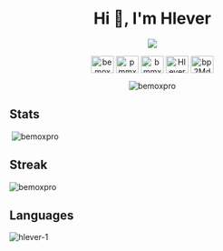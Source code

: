<h1 align="center">Hi 👋, I'm Hlever</h1>
<p align="center"><img src="https://cdn.discordapp.com/attachments/716228498825412690/1073580921023889469/5e78affab2547d678e4c5458dd931381.gif"/></p>
<p align="center">
<a href="https://codepen.io/bemoxpro" target="blank"><img align="center" src="https://raw.githubusercontent.com/rahuldkjain/github-profile-readme-generator/master/src/images/icons/Social/codepen.svg" alt="bemoxpro" height="30" width="40" /></a>
<a href="https://twitter.com/hlever_" target="blank"><img align="center" src="https://raw.githubusercontent.com/rahuldkjain/github-profile-readme-generator/master/src/images/icons/Social/twitter.svg" alt="pmmxb" height="30" width="40" /></a>
<a href="https://instagram.com/hlever.dev" target="blank"><img align="center" src="https://raw.githubusercontent.com/rahuldkjain/github-profile-readme-generator/master/src/images/icons/Social/instagram.svg" alt="bmmxp" height="30" width="40" /></a>
<a href="https://www.youtube.com/channel/UC5q_y8OLwq3Q8yAqUONgM9Q" target="blank"><img align="center" src="https://raw.githubusercontent.com/rahuldkjain/github-profile-readme-generator/master/src/images/icons/Social/youtube.svg" alt="Hlever" height="30" width="40" /></a>
<a href="https://discord.gg/ggkTHYNqTT" target="blank"><img align="center" src="https://raw.githubusercontent.com/rahuldkjain/github-profile-readme-generator/master/src/images/icons/Social/discord.svg" alt="bp2MdeEKpU" height="30" width="40" /></a>
</p>
<p align="center"><img src="https://komarev.com/ghpvc/?username=bemoxpro&label=Profile Views&color=14a997&style=plastic" alt="bemoxpro" /></p>



<h2>Stats</h2>
<p>&nbsp;<img src="https://github-readme-stats.vercel.app/api?username=hlever-1&show_icons=true&theme=tokyonight&title_color=F08080&text_color=D5F5E3&hide_border=false&cache_seconds=1800&locale=en" alt="bemoxpro" /></p>

<h2>Streak</h2>
<p ><img src="https://github-readme-streak-stats.herokuapp.com/?user=hlever-1&theme=highcontrast" alt="bemoxpro" /></p>

<h2>Languages</h2>
<p><img src="https://github-readme-stats.vercel.app/api/top-langs?username=hlever-1&show_icons=true&theme=tokyonight&title_color=F08080&text_color=D5F5E3&hide_border=false&locale=en&cache_seconds=1900&layout=compact" alt="hlever-1" /></p>



